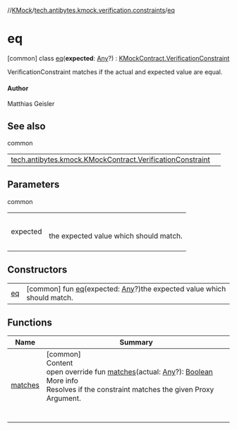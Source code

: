 //[KMock](../../../index.md)/[tech.antibytes.kmock.verification.constraints](../index.md)/[eq](index.md)



# eq
 [common] class [eq](index.md)(**expected**: [Any](https://kotlinlang.org/api/latest/jvm/stdlib/kotlin/-any/index.html)?) : [KMockContract.VerificationConstraint](../../tech.antibytes.kmock/-k-mock-contract/-verification-constraint/index.md)

VerificationConstraint matches if the actual and expected value are equal.



#### Author


Matthias Geisler




## See also

common

| | |
|---|---|
| <a name="tech.antibytes.kmock.verification.constraints/eq///PointingToDeclaration/"></a>[tech.antibytes.kmock.KMockContract.VerificationConstraint](../../tech.antibytes.kmock/-k-mock-contract/-verification-constraint/index.md)| <a name="tech.antibytes.kmock.verification.constraints/eq///PointingToDeclaration/"></a>|



## Parameters

common

| | |
|---|---|
| <a name="tech.antibytes.kmock.verification.constraints/eq///PointingToDeclaration/"></a>expected| <a name="tech.antibytes.kmock.verification.constraints/eq///PointingToDeclaration/"></a><br><br>the expected value which should match.<br><br>|



## Constructors

| | |
|---|---|
| <a name="tech.antibytes.kmock.verification.constraints/eq/eq/#kotlin.Any?/PointingToDeclaration/"></a>[eq](eq.md)| <a name="tech.antibytes.kmock.verification.constraints/eq/eq/#kotlin.Any?/PointingToDeclaration/"></a> [common] fun [eq](eq.md)(expected: [Any](https://kotlinlang.org/api/latest/jvm/stdlib/kotlin/-any/index.html)?)the expected value which should match.   <br>|


## Functions

|  Name |  Summary |
|---|---|
| <a name="tech.antibytes.kmock.verification.constraints/eq/matches/#kotlin.Any?/PointingToDeclaration/"></a>[matches](matches.md)| <a name="tech.antibytes.kmock.verification.constraints/eq/matches/#kotlin.Any?/PointingToDeclaration/"></a>[common]  <br>Content  <br>open override fun [matches](matches.md)(actual: [Any](https://kotlinlang.org/api/latest/jvm/stdlib/kotlin/-any/index.html)?): [Boolean](https://kotlinlang.org/api/latest/jvm/stdlib/kotlin/-boolean/index.html)  <br>More info  <br>Resolves if the constraint matches the given Proxy Argument.  <br><br><br>|
